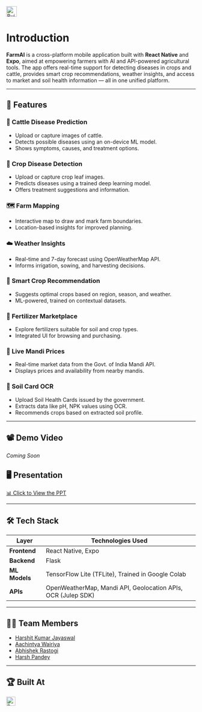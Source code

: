 <a href="https://hack36.in">
  <img src="https://postimage.me/images/2025/04/19/built-at-hack36.png" height="28px" alt="Built at Hack36">
</a>

# Introduction


**FarmAI** is a cross-platform mobile application built with **React Native** and **Expo**, aimed at empowering farmers with AI and API-powered agricultural tools. The app offers real-time support for detecting diseases in crops and cattle, provides smart crop recommendations, weather insights, and access to market and soil health information — all in one unified platform.

---

## 🚀 Features

### 🐄 Cattle Disease Prediction
- Upload or capture images of cattle.
- Detects possible diseases using an on-device ML model.
- Shows symptoms, causes, and treatment options.

### 🌿 Crop Disease Detection
- Upload or capture crop leaf images.
- Predicts diseases using a trained deep learning model.
- Offers treatment suggestions and information.

### 🗺️ Farm Mapping
- Interactive map to draw and mark farm boundaries.
- Location-based insights for improved planning.

### ☁️ Weather Insights
- Real-time and 7-day forecast using OpenWeatherMap API.
- Informs irrigation, sowing, and harvesting decisions.

### 🌱 Smart Crop Recommendation
- Suggests optimal crops based on region, season, and weather.
- ML-powered, trained on contextual datasets.

### 🧪 Fertilizer Marketplace
- Explore fertilizers suitable for soil and crop types.
- Integrated UI for browsing and purchasing.

### 🏬 Live Mandi Prices
- Real-time market data from the Govt. of India Mandi API.
- Displays prices and availability from nearby mandis.

### 📄 Soil Card OCR
- Upload Soil Health Cards issued by the government.
- Extracts data like pH, NPK values using OCR.
- Recommends crops based on extracted soil profile.

---

## 📽️ Demo Video
*Coming Soon*

## 🖥️ Presentation
[📊 Click to View the PPT](https://www.canva.com/design/DAGlHMvASVo/UuyKCeXS75A5e7OVWrdSKg/edit)

---

## 🛠️ Tech Stack

| Layer         | Technologies Used |
|---------------|-------------------|
| **Frontend**  | React Native, Expo |
| **Backend**   | Flask              |
| **ML Models** | TensorFlow Lite (TFLite), Trained in Google Colab |
| **APIs**      | OpenWeatherMap, Mandi API, Geolocation APIs, OCR (Julep SDK) |

---

## 👨‍💻 Team Members

- [Harshit Kumar Jayaswal](https://github.com/kharshit801)
- [Aachintya Wairiya](https://github.com/aachintya)
- [Abhishek Rastogi](https://github.com/Abhishekmnnit6022)
- [Harsh Pandey](https://github.com/HarshCodeWizard)

---

## 🏆 Built At

<a href="https://hack36.in">
  <img src="https://postimage.me/images/2025/04/19/built-at-hack36.png" height="24px" alt="Built at Hack36">
</a>
